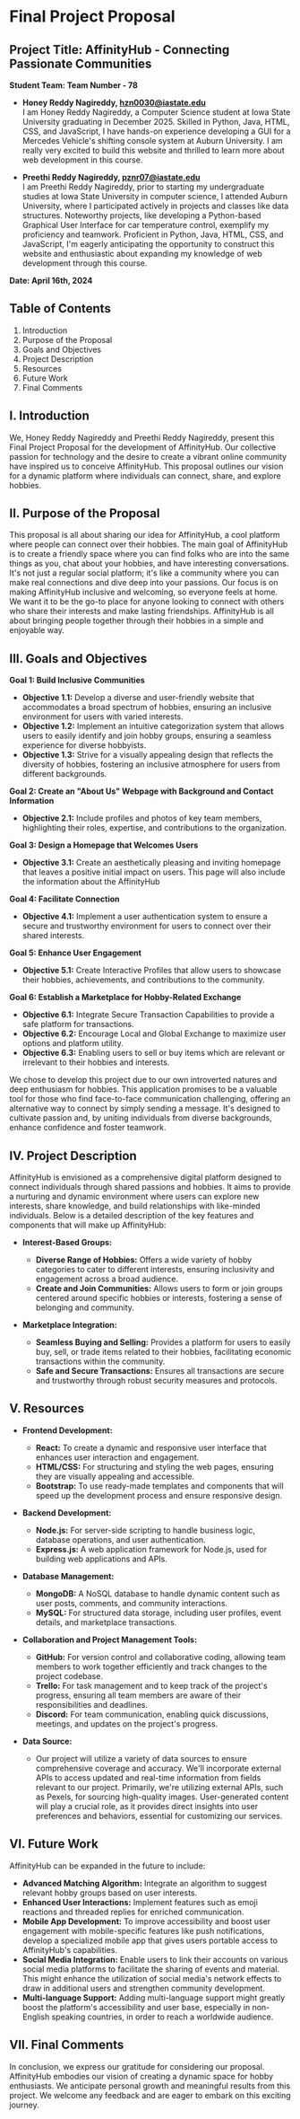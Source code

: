 # Final Project Proposal

## Project Title: AffinityHub - Connecting Passionate Communities

**Student Team: Team Number - 78**

- **Honey Reddy Nagireddy, hzn0030@iastate.edu**  
  I am Honey Reddy Nagireddy, a Computer Science student at Iowa State University graduating in December 2025. Skilled in Python, Java, HTML, CSS, and JavaScript, I have hands-on experience developing a GUI for a Mercedes Vehicle's shifting console system at Auburn University. I am really very excited to build this website and thrilled to learn more about web development in this course.

- **Preethi Reddy Nagireddy, pznr07@iastate.edu**  
  I am Preethi Reddy Nagireddy, prior to starting my undergraduate studies at Iowa State University in computer science, I attended Auburn University, where I participated actively in projects and classes like data structures. Noteworthy projects, like developing a Python-based Graphical User Interface for car temperature control, exemplify my proficiency and teamwork. Proficient in Python, Java, HTML, CSS, and JavaScript, I'm eagerly anticipating the opportunity to construct this website and enthusiastic about expanding my knowledge of web development through this course.

**Date: April 16th, 2024**

## Table of Contents
1. Introduction
2. Purpose of the Proposal
3. Goals and Objectives
4. Project Description
5. Resources
6. Future Work
7. Final Comments

## I. Introduction
We, Honey Reddy Nagireddy and Preethi Reddy Nagireddy, present this Final Project Proposal for the development of AffinityHub. Our collective passion for technology and the desire to create a vibrant online community have inspired us to conceive AffinityHub. This proposal outlines our vision for a dynamic platform where individuals can connect, share, and explore hobbies.

## II. Purpose of the Proposal
This proposal is all about sharing our idea for AffinityHub, a cool platform where people can connect over their hobbies. The main goal of AffinityHub is to create a friendly space where you can find folks who are into the same things as you, chat about your hobbies, and have interesting conversations. It's not just a regular social platform; it's like a community where you can make real connections and dive deep into your passions. Our focus is on making AffinityHub inclusive and welcoming, so everyone feels at home. We want it to be the go-to place for anyone looking to connect with others who share their interests and make lasting friendships. AffinityHub is all about bringing people together through their hobbies in a simple and enjoyable way.

## III. Goals and Objectives
**Goal 1: Build Inclusive Communities**
- **Objective 1.1:** Develop a diverse and user-friendly website that accommodates a broad spectrum of hobbies, ensuring an inclusive environment for users with varied interests.
- **Objective 1.2:** Implement an intuitive categorization system that allows users to easily identify and join hobby groups, ensuring a seamless experience for diverse hobbyists.
- **Objective 1.3:** Strive for a visually appealing design that reflects the diversity of hobbies, fostering an inclusive atmosphere for users from different backgrounds.

**Goal 2: Create an "About Us" Webpage with Background and Contact Information**
- **Objective 2.1:** Include profiles and photos of key team members, highlighting their roles, expertise, and contributions to the organization.

**Goal 3: Design a Homepage that Welcomes Users**
- **Objective 3.1:** Create an aesthetically pleasing and inviting homepage that leaves a positive initial impact on users. This page will also include the information about the AffinityHub

**Goal 4: Facilitate Connection**
- **Objective 4.1:** Implement a user authentication system to ensure a secure and trustworthy environment for users to connect over their shared interests.

**Goal 5: Enhance User Engagement**
- **Objective 5.1:** Create Interactive Profiles that allow users to showcase their hobbies, achievements, and contributions to the community.

**Goal 6: Establish a Marketplace for Hobby-Related Exchange**
- **Objective 6.1:** Integrate Secure Transaction Capabilities to provide a safe platform for transactions.
- **Objective 6.2:** Encourage Local and Global Exchange to maximize user options and platform utility.
- **Objective 6.3:** Enabling users to sell or buy items which are relevant or irrelevant to their hobbies and interests.

We chose to develop this project due to our own introverted natures and deep enthusiasm for hobbies. This application promises to be a valuable tool for those who find face-to-face communication challenging, offering an alternative way to connect by simply sending a message. It's designed to cultivate passion and, by uniting individuals from diverse backgrounds, enhance confidence and foster teamwork.

## IV. Project Description
AffinityHub is envisioned as a comprehensive digital platform designed to connect individuals through shared passions and hobbies. It aims to provide a nurturing and dynamic environment where users can explore new interests, share knowledge, and build relationships with like-minded individuals. Below is a detailed description of the key features and components that will make up AffinityHub:

- **Interest-Based Groups:**
  - **Diverse Range of Hobbies:** Offers a wide variety of hobby categories to cater to different interests, ensuring inclusivity and engagement across a broad audience.
  - **Create and Join Communities:** Allows users to form or join groups centered around specific hobbies or interests, fostering a sense of belonging and community.

- **Marketplace Integration:**
  - **Seamless Buying and Selling:** Provides a platform for users to easily buy, sell, or trade items related to their hobbies, facilitating economic transactions within the community.
  - **Safe and Secure Transactions:** Ensures all transactions are secure and trustworthy through robust security measures and protocols.

## V. Resources
- **Frontend Development:**
  - **React:** To create a dynamic and responsive user interface that enhances user interaction and engagement.
  - **HTML/CSS:** For structuring and styling the web pages, ensuring they are visually appealing and accessible.
  - **Bootstrap:** To use ready-made templates and components that will speed up the development process and ensure responsive design.

- **Backend Development:**
  - **Node.js:** For server-side scripting to handle business logic, database operations, and user authentication.
  - **Express.js:** A web application framework for Node.js, used for building web applications and APIs.

- **Database Management:**
  - **MongoDB:** A NoSQL database to handle dynamic content such as user posts, comments, and community interactions.
  - **MySQL:** For structured data storage, including user profiles, event details, and marketplace transactions.

- **Collaboration and Project Management Tools:**
  - **GitHub:** For version control and collaborative coding, allowing team members to work together efficiently and track changes to the project codebase.
  - **Trello:** For task management and to keep track of the project's progress, ensuring all team members are aware of their responsibilities and deadlines.
  - **Discord:** For team communication, enabling quick discussions, meetings, and updates on the project's progress.

- **Data Source:**
  - Our project will utilize a variety of data sources to ensure comprehensive coverage and accuracy. We'll incorporate external APIs to access updated and real-time information from fields relevant to our project. Primarily, we're utilizing external APIs, such as Pexels, for sourcing high-quality images. User-generated content will play a crucial role, as it provides direct insights into user preferences and behaviors, essential for customizing our services.

## VI. Future Work
AffinityHub can be expanded in the future to include:
- **Advanced Matching Algorithm:** Integrate an algorithm to suggest relevant hobby groups based on user interests.
- **Enhanced User Interactions:** Implement features such as emoji reactions and threaded replies for enriched communication.
- **Mobile App Development:** To improve accessibility and boost user engagement with mobile-specific features like push notifications, develop a specialized mobile app that gives users portable access to AffinityHub's capabilities.
- **Social Media Integration:** Enable users to link their accounts on various social media platforms to facilitate the sharing of events and material. This might enhance the utilization of social media's network effects to draw in additional users and strengthen community development.
- **Multi-language Support:** Adding multi-language support might greatly boost the platform's accessibility and user base, especially in non-English speaking countries, in order to reach a worldwide audience.

## VII. Final Comments
In conclusion, we express our gratitude for considering our proposal. AffinityHub embodies our vision of creating a dynamic space for hobby enthusiasts. We anticipate personal growth and meaningful results from this project. We welcome any feedback and are eager to embark on this exciting journey.
